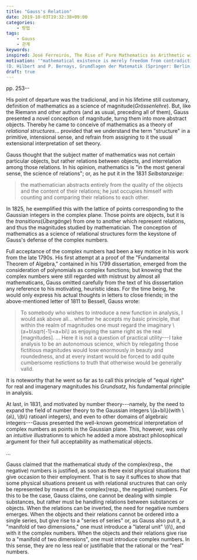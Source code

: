 ```yaml
---
title: "Gauss's Relation"
date: 2019-10-03T19:32:38+09:00
categories:
    - 방법
tags:
    - Gauss
    - 관계
keywords:
inspired: José Ferreirós, The Rise of Pure Mathematics as Arithmetic with Gauss, in "The Shaping of Arithmetic after C.F. Gauss's Disquisitiones Arithmeticae, edited by Catherine Goldstein, Norbert Schappacher, Joachim Schwermer"
motivation: '"mathematical existence is merely freedom from contradiction"
(D. Hilbert and P. Bernays, Grundlagen der Matematik (Springer: Berlin, 1934))'
draft: true
---
```




pp. 253--

His point of departure was the tradicional, and in his lifetime still customary, definition of mathematics as a science of magnitude(*Grössenlehre*).
But, like the Riemann and other authors (and as usual, preceding all of them), Gauss presented a novel conception of magnitude, turng them into more abstract objects.
Thereby he came to conceive of mathematics as a theory of *relational structures*...
provided that we understand the term "structure" in a primitive, intensional sense, and refrain from assigning to it the usual extensional interpretation of set theory.

Gauss thought that the subject matter of mathematics was not certain particular objects, but rather relations between objects, and interrelation among those relations.
In his opinion, mathematics is "in the most general sense, the science of relations"; or, as he put it in the 1831 *Selbstanzeige*:

>the mathematician abstracts entirely from the quality of the objects and the content of their relations; he just occupies himself with counting and comparing their relations to each other.

In 1825, he exemplified this with the lattice of points corresponding to the Gaussian integers in the complex plane.
Those points are objects, but it is the *transitions*(*Übergänge*) from one to another which represent relations, and thus the magnitudes studied by mathematician.
The conception of mathematics as a science of relational structures form the keystone of Gauss's defense of the complex numbers.

Full acceptance of the complex numbers had been a key motice in his work from the late 1790s.
His first attempt at a proof of the "Fundamental Theorem of Algebra," contained in his 1799 dissertation, emerged from the consideration of polynomials as complex functions; but knowing that the complex numbers were still regarded with mistrust by almost all mathematicans, Gauss omitted carefully from the text of his disssertation any reference to his motivating, heuristic ideas.
For the time being, he would only express his actual thoughts in letters to close friends; in the above-mentioned letter of 1811 to Bessell, Gauss wrote:

>To somebody who wishes to introduce a new function in analysis, I would ask above all... whether he accepts my basic principle, that within the realm of magnitudes one must regard the imaginary \\(a+b\sqrt{-1}=a+bi\\) as enjoying the same right as the real [magnitudes]. ... Here it is not a question of practical utility---I take analysis to be an autonomous science, which by relegating those fictitious magnitudes would lose enormously in beauty and roundedness, and at every instant would be forced to add quite cumbersome restictions to truth that otherwise would be generally valid.

It is noteworthy that he went so far as to call this principle of "equal right" for real and imagenary magnitudes his *Grundsatz*, his fundamental principle in analysis.

At last, in 1831, and motivated by number theory---namely, by the need to expand the field of number theory to the Gaussian integers \\(a+bi\\)(with \\(a\\), \\(b\\) ratioanl integers), and even to other domains of algebraic integers---Gauss presented the well-known geometrical interpretation of complex numbers as points in the Gaussian plane.
This, however, was only an *intuitive* illustrationm to which he added a more abstract philosophical argument for their full acceptability as mathematical objects.

...

Gauss claimed that the mathematical study of the complex(resp., the negative) numbers is justified, as soon as there exist physical situations that give occasion to their employment. That is to say it suffices to show that some physical situations present us with relational sructrures that can only be represented by means of the complex(resp., the negative) numbers.
For this to be the case, Gauss claims, one cannot be dealing with simple substances, but rather must be handling relations between substances or objects.
When the relations can be inverted, the need for negative numbers emerges.
When the objects and their relations cannot be ordered into a single series, but give rise to a "series of series" or, as Gauss also put it, a "manifold of two dimensions," one must introduce a "lateral unit" \\(i\\), and with it the complex numbers.
When the objects and their relations give rise to a "manifold of two dimensions", one must introduce complex numbers.
In this sense, they are no less real or justifiable that the rational or the "real" numbers.


